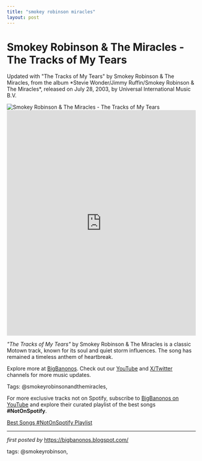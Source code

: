 ```yaml
---
title: "smokey robinson miracles"
layout: post
---
```

<!-- Title of the Post -->
<h1 >Smokey Robinson & The Miracles - The Tracks of My Tears</h1> <!-- Introductory Text -->
<p >Updated with "The Tracks of My Tears" by Smokey Robinson & The Miracles, from the album *Stevie Wonder/Jimmy Ruffin/Smokey Robinson & The Miracles*, released on July 28, 2003, by Universal International Music B.V.</p> <!-- Featured Image -->
<div > <img src="https://i.scdn.co/image/ab67616d0000b27380c470234f5ffd835eebe5c7" alt="Smokey Robinson & The Miracles - The Tracks of My Tears" />
</div> <!-- YouTube Video Embed -->
<div > <iframe width="100%" height="601" src="https://www.youtube.com/embed/Yf2CB32jDYc" title="The Tracks of My Tears" frameborder="0" allow="accelerometer; autoplay; clipboard-write; encrypted-media; gyroscope; picture-in-picture; web-share" referrerpolicy="strict-origin-when-cross-origin" allowfullscreen></iframe>
</div> <!-- Song Information -->
<div > <p><em>"The Tracks of My Tears"</em> by Smokey Robinson & The Miracles is a classic Motown track, known for its soul and quiet storm influences. The song has remained a timeless anthem of heartbreak.</p>
</div> <!-- Footer Links -->
<div > <p>Explore more at <a href="https://bigbanonos.blogspot.com/" target="_blank">BigBanonos</a>. Check out our <a href="https://www.youtube.com/@BigBanonos" target="_blank">YouTube</a> and <a href="https://x.com/bigbanonos" target="_blank">X/Twitter</a> channels for more music updates.</p>
</div> <!-- Tags -->
<p >Tags: @smokeyrobinsonandthemiracles,</p>


<!--Subscribe and Playlist Links-->
<div>
    <p>For more exclusive tracks not on Spotify, subscribe to <a href="https://www.youtube.com/@BigBanonos" target="_blank">BigBanonos on YouTube</a> and explore their curated playlist of the best songs <strong>#NotOnSpotify</strong>.</p>
    <p><a href="https://www.youtube.com/playlist?list=PLtuNtuTatqI0kFahUCbtbfenC_ET5O_tr" target="_blank">Best Songs #NotOnSpotify Playlist<br /></a></p></div>

<hr />

<p><em>first posted by</em> <a href="https://bigbanonos.blogspot.com/" rel="noopener" target="_new">https://bigbanonos.blogspot.com/</a></p>

<p>tags: @smokeyrobinson,</p>
